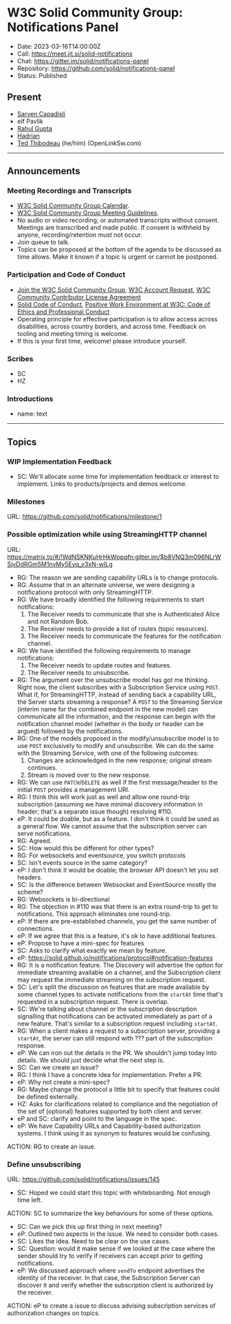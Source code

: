 # W3C Solid Community Group: Notifications Panel

* Date: 2023-03-16T14:00:00Z
* Call: https://meet.jit.si/solid-notifications
* Chat: https://gitter.im/solid/notifications-panel
* Repository: https://github.com/solid/notifications-panel
* Status: Published


## Present
* [Sarven Capadisli](https://csarven.ca/#i)
* elf Pavlik
* [Rahul Gupta](https://cxres.pages.dev)
* [Hadrian](https://hadrian.solidcommunity.net/profile/card#me)
* [Ted Thibodeau](https://github.com/TallTed/) (he/him) (OpenLinkSw.com)

---

## Announcements

### Meeting Recordings and Transcripts
* [W3C Solid Community Group Calendar](https://www.w3.org/groups/cg/solid/calendar).
* [W3C Solid Community Group Meeting Guidelines](https://github.com/solid/specification/blob/main/meetings/README.md).
* No audio or video recording, or automated transcripts without consent. Meetings are transcribed and made public. If consent is withheld by anyone, recording/retention must not occur.
* Join queue to talk.
* Topics can be proposed at the bottom of the agenda to be discussed as time allows. Make it known if a topic is urgent or cannot be postponed.


### Participation and Code of Conduct
* [Join the W3C Solid Community Group](https://www.w3.org/community/solid/join), [W3C Account Request](http://www.w3.org/accounts/request), [W3C Community Contributor License Agreement](https://www.w3.org/community/about/agreements/cla/)
* [Solid Code of Conduct](https://github.com/solid/process/blob/main/code-of-conduct.md), [Positive Work Environment at W3C: Code of Ethics and Professional Conduct](https://www.w3.org/Consortium/cepc/)
* Operating principle for effective participation is to allow access across disabilities, across country borders, and across time. Feedback on tooling and meeting timing is welcome.
* If this is your first time, welcome! please introduce yourself.


### Scribes
* SC
* HZ


### Introductions
* name: text

---

## Topics


### WIP Implementation Feedback
* SC: We'll allocate some time for implementation feedback or interest to implement. Links to products/projects and demos welcome.


### Milestones
URL: https://github.com/solid/notifications/milestone/1


### Possible optimization while using StreamingHTTP channel
URL: https://matrix.to/#/!WdNSKNKuHrHkWppqfn:gitter.im/$b8VNQ3m096NLrWSjvDdRGm5M1nvMy5Eyq_v3xN-wILg

* RG: The reason we are sending capability URLs is to change protocols.
* RG: Assume that in an alternate universe, we were designing a notifications protocol with only StreamingHTTP.
* RG: We have broadly identified the following requirements to start notifications:
  1. The Receiver needs to communicate that she is Authenticated Alice and not Random Bob.
  2. The Receiver needs to provide a list of routes (topic resources).
  3. The Receiver needs to communicate the features for the notification channel.
* RG: We have identified the following requirements to manage notifications:
  1. The Receiver needs to update routes and features.
  2. The Receiver needs to unsubscribe.
* RG: The argument over the unsubscribe model has got me thinking. Right now, the client subscribes with a Subscription Service using `POST`. What if, for StreamingHTTP, instead of sending back a capability URL, the Server starts streaming a response? A `POST` to the Streaming Service (interim name for the combined endpoint in the new model) can communicate all the information, and the response can begin with the notification channel model (whether in the body or header can be argued) followed by the notifications.
* RG: One of the models proposed in the modify/unsubscribe model is to use `POST` exclusively to modify and unsubscribe. We can do the same with the Streaming Service, with one of the following outcomes: 
  1. Changes are acknowledged in the new response; original stream continues.
  2. Stream is moved over to the new response.
* RG: We can use `PATCH`/`DELETE` as well if the first message/header to the initial `POST` provides a management URI.
* RG: I think this will work just as well and allow one round-trip subscription (assuming we have minimal discovery information in header; that's a separate issue though) resolving #110.
* eP: It could be doable, but as a feature. I don't think it could be used as a general flow. We cannot assume that the subscription server can serve notifications.
* RG: Agreed.
* SC: How would this be different for other types?
* RG: For websockets and eventsource, you switch protocols
* SC: Isn't events source in the same category?
* eP: I don't think it would be doable; the browser API doesn't let you set headers.
* SC: Is the difference between Websocket and EventSource mostly the scheme? 
* RG: Websockets is bi-directional
* RG: The objection in #110 was that there is an extra round-trip to get to notifications. This approach eliminates one round-trip.
* eP: If there are pre-established channels, you get the same number of connections.
* eP: If we agree that this is a feature, it's ok to have additional features.
* eP: Propose to have a mini-spec for features
* SC: Asks to clarify what exactly we mean by feature.
* eP: https://solid.github.io/notifications/protocol#notification-features
* RG: It is a notification feature. The Discovery will advertise the option for immediate streaming available on a channel, and the Subscription client may request the immediate streaming on the subscription request.
* SC: Let's split the discussion on features that are made available by some channel types to activate notifications from the `startAt` time that's requested in a subscription request. There is overlap.
* SC: We're talking about channel or the subscription description signalling that notifications can be activated immediately as part of a new feature. That's similar to a subscription request including `startAt`.
* RG: When a client makes a request to a subscription server, providing a `startAt`, the server can still respond with ??? part of the subscription response. 
* eP: We can iron out the details in the PR. We shouldn't jump today into details. We should just decide what the next step is.
* SC: Can we create an issue?
* RG: I think I have a concrete idea for implementation. Prefer a PR.
* eP: Why not create a mini-spec?
* RG: Maybe change the protocol a little bit to specify that features could be defined externally.
* HZ: Asks for clarifications related to compliance and the negotiation of the set of (optional) features supported by both client and server.
* eP and SC: clarify and point to the language in the spec.
* eP: We have Capability URLs and Capability-based authorization systems. I think using it as synonym to features would be confusing.

ACTION: RG to create an issue.

### Define unsubscribing
URL: https://github.com/solid/notifications/issues/145

* SC: Hoped we could start this topic with whiteboarding. Not enough time left.

ACTION: SC to summarize the key behaviours for some of these options.

* SC: Can we pick this up first thing in next meeting?
* eP: Outlined two aspects in the issue. We need to consider both cases.
* SC: Likes the idea. Need to be clear on the use cases.
* SC: Question: would it make sense if we looked at the case where the sender should try to verify if receivers can accept prior to getting notifications.
* eP: We discussed approach where `sendTo` endpoint advertises the identity of the receiver. In that case, the Subscription Server can discover it and verify whether the subscription client is authorized by the receiver.

ACTION: eP to create a issue to discuss advising subscription services of authorization changes on topics.
